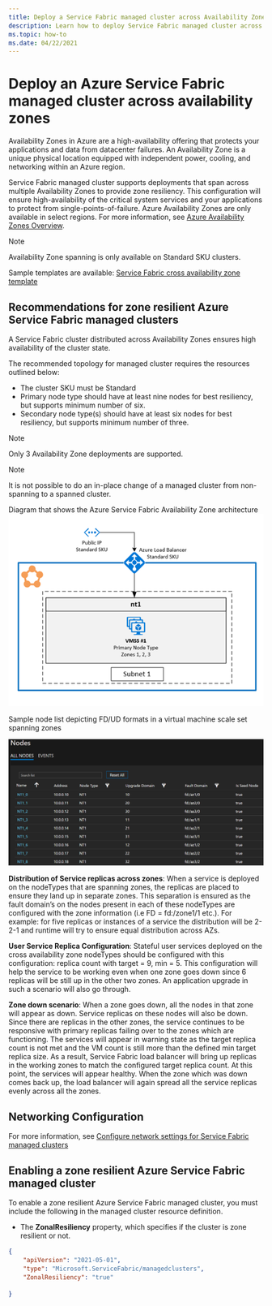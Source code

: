 ```yaml
---
title: Deploy a Service Fabric managed cluster across Availability Zones
description: Learn how to deploy Service Fabric managed cluster across Availability Zones and how to configure in an arm template.
ms.topic: how-to
ms.date: 04/22/2021
---
```

# Deploy an Azure Service Fabric managed cluster across availability zones
Availability Zones in Azure are a high-availability offering that protects your applications and data from datacenter failures. An Availability Zone is a unique physical location equipped with independent power, cooling, and networking within an Azure region.

Service Fabric managed cluster supports deployments that span across multiple Availability Zones to provide zone resiliency. This configuration will ensure high-availability of the critical system services and your applications to protect from single-points-of-failure. Azure Availability Zones are only available in select regions. For more information, see [Azure Availability Zones Overview](../availability-zones/az-overview.md).

>[!NOTE]
>Availability Zone spanning is only available on Standard SKU clusters.

Sample templates are available: [Service Fabric cross availability zone template](https://github.com/Azure-Samples/service-fabric-cluster-templates)

## Recommendations for zone resilient Azure Service Fabric managed clusters
A Service Fabric cluster distributed across Availability Zones ensures high availability of the cluster state. 

The recommended topology for managed cluster requires the resources outlined below:

* The cluster SKU must be Standard
* Primary node type should have at least nine nodes for best resiliency, but supports minimum number of six.
* Secondary node type(s) should have at least six nodes for best resiliency, but supports minimum number of three.

>[!NOTE]
>Only 3 Availability Zone deployments are supported.

>[!NOTE]
> It is not possible to do an in-place change of a managed cluster from non-spanning to a spanned cluster.

Diagram that shows the Azure Service Fabric Availability Zone architecture
 ![Azure Service Fabric Availability Zone Architecture][sf-multi-az-arch]

Sample node list depicting FD/UD formats in a virtual machine scale set spanning zones

 ![Sample node list depicting FD/UD formats in a virtual machine scale set spanning zones.][sfmc-multi-az-nodes]

**Distribution of Service replicas across zones**:
When a service is deployed on the nodeTypes that are spanning zones, the replicas are placed to ensure they land up in separate zones. This separation is ensured as the fault domain’s on the nodes present in each of these nodeTypes are configured with the zone information (i.e FD = fd:/zone1/1 etc.). For example: for five replicas or instances of a service the distribution will be 2-2-1 and runtime will try to ensure equal distribution across AZs.

**User Service Replica Configuration**:
Stateful user services deployed on the cross availability zone nodeTypes should be configured with this configuration: replica count with target = 9, min = 5. This configuration will help the service to be working even when one zone goes down since 6 replicas will be still up in the other two zones. An application upgrade in such a scenario will also go through.

**Zone down scenario**:
When a zone goes down, all the nodes in that zone will appear as down. Service replicas on these nodes will also be down. Since there are replicas in the other zones, the service continues to be responsive with primary replicas failing over to the zones which are functioning. The services will appear in warning state as the target replica count is not met and the VM count is still more than the defined min target replica size. As a result, Service Fabric load balancer will bring up replicas in the working zones to match the configured target replica count. At this point, the services will appear healthy. When the zone which was down comes back up, the load balancer will again spread all the service replicas evenly across all the zones.

## Networking Configuration
For more information, see [Configure network settings for Service Fabric managed clusters](https://docs.microsoft.com/azure/service-fabric/how-to-managed-cluster-networking)

## Enabling a zone resilient Azure Service Fabric managed cluster
To enable a zone resilient Azure Service Fabric managed cluster, you must include the following in the managed cluster resource definition.

* The **ZonalResiliency** property, which specifies if the cluster is zone resilient or not.

```json
{
    "apiVersion": "2021-05-01",
    "type": "Microsoft.ServiceFabric/managedclusters",
    "ZonalResiliency": "true"
    
}
```
[sf-architecture]: ./media/service-fabric-cross-availability-zones/sf-cross-az-topology.png
[sf-architecture]: ./media/service-fabric-cross-availability-zones/sf-cross-az-topology.png
[sf-multi-az-arch]: ./media/service-fabric-cross-availability-zones/sf-multi-az-topology.png
[sfmc-multi-az-nodes]: ./media/how-to-managed-cluster-availability-zones/sfmc-multi-az-nodes.png
